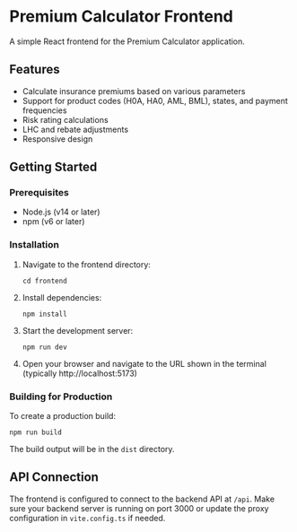 # Premium Calculator Frontend

A simple React frontend for the Premium Calculator application.

## Features

- Calculate insurance premiums based on various parameters
- Support for product codes (H0A, HA0, AML, BML), states, and payment frequencies
- Risk rating calculations
- LHC and rebate adjustments
- Responsive design

## Getting Started

### Prerequisites

- Node.js (v14 or later)
- npm (v6 or later)

### Installation

1. Navigate to the frontend directory:
   ```
   cd frontend
   ```

2. Install dependencies:
   ```
   npm install
   ```

3. Start the development server:
   ```
   npm run dev
   ```

4. Open your browser and navigate to the URL shown in the terminal (typically http://localhost:5173)

### Building for Production

To create a production build:

```
npm run build
```

The build output will be in the `dist` directory.

## API Connection

The frontend is configured to connect to the backend API at `/api`. Make sure your backend server is running on port 3000 or update the proxy configuration in `vite.config.ts` if needed.
